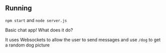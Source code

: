 ## Running
`npm start` and `node server.js`

Basic chat app! What does it do? 

It uses Websockets to allow the user to send messages and use `/dog` to get a random dog picture